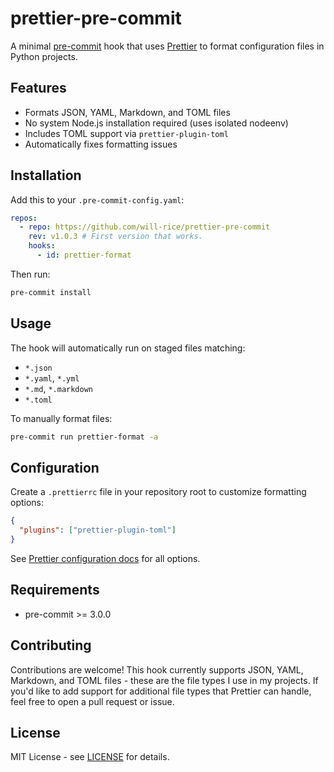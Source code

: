 # prettier-pre-commit

A minimal [pre-commit](https://pre-commit.com/) hook that uses [Prettier](https://prettier.io/) to format configuration files in Python projects.

## Features

- Formats JSON, YAML, Markdown, and TOML files
- No system Node.js installation required (uses isolated nodeenv)
- Includes TOML support via `prettier-plugin-toml`
- Automatically fixes formatting issues

## Installation

Add this to your `.pre-commit-config.yaml`:

```yaml
repos:
  - repo: https://github.com/will-rice/prettier-pre-commit
    rev: v1.0.3 # First version that works.
    hooks:
      - id: prettier-format
```

Then run:

```bash
pre-commit install
```

## Usage

The hook will automatically run on staged files matching:

- `*.json`
- `*.yaml`, `*.yml`
- `*.md`, `*.markdown`
- `*.toml`

To manually format files:

```bash
pre-commit run prettier-format -a
```

## Configuration

Create a `.prettierrc` file in your repository root to customize formatting options:

```json
{
  "plugins": ["prettier-plugin-toml"]
}
```

See [Prettier configuration docs](https://prettier.io/docs/en/configuration.html) for all options.

## Requirements

- pre-commit >= 3.0.0

## Contributing

Contributions are welcome! This hook currently supports JSON, YAML, Markdown, and TOML files - these are the file types I use in my projects. If you'd like to add support for additional file types that Prettier can handle, feel free to open a pull request or issue.

## License

MIT License - see [LICENSE](LICENSE) for details.
